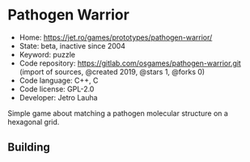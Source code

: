 # Pathogen Warrior

- Home: https://jet.ro/games/prototypes/pathogen-warrior/
- State: beta, inactive since 2004
- Keyword: puzzle
- Code repository: https://gitlab.com/osgames/pathogen-warrior.git (import of sources, @created 2019, @stars 1, @forks 0)
- Code language: C++, C
- Code license: GPL-2.0
- Developer: Jetro Lauha

Simple game about matching a pathogen molecular structure on a hexagonal grid.

## Building
